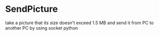 # SendPicture
take a picture  that its size doesn't exceed 1.5 MB  and send it  from PC to another PC by using socket python
